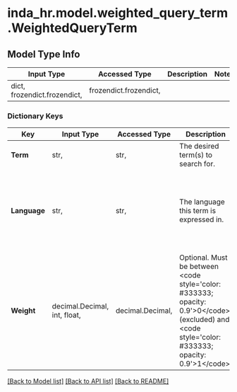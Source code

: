 # inda_hr.model.weighted_query_term.WeightedQueryTerm

## Model Type Info
Input Type | Accessed Type | Description | Notes
------------ | ------------- | ------------- | -------------
dict, frozendict.frozendict,  | frozendict.frozendict,  |  | 

### Dictionary Keys
Key | Input Type | Accessed Type | Description | Notes
------------ | ------------- | ------------- | ------------- | -------------
**Term** | str,  | str,  | The desired term(s) to search for. | 
**Language** | str,  | str,  | The language this term is expressed in. | [optional] must be one of ["it", "en", "fr", "de", "pt", "es", ] 
**Weight** | decimal.Decimal, int, float,  | decimal.Decimal,  | Optional. Must be between &lt;code style&#x3D;&#x27;color: #333333; opacity: 0.9&#x27;&gt;0&lt;/code&gt; (excluded) and &lt;code style&#x3D;&#x27;color: #333333; opacity: 0.9&#x27;&gt;1&lt;/code&gt;. | [optional] if omitted the server will use the default value of 1.0

[[Back to Model list]](../../README.md#documentation-for-models) [[Back to API list]](../../README.md#documentation-for-api-endpoints) [[Back to README]](../../README.md)

